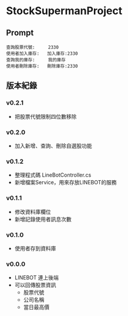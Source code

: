 # StockSupermanProject

## Prompt

```
查詢股票代號:     2330
使用者加入庫存:   加入庫存:2330
查詢我的庫存:     我的庫存
使用者刪除庫存:   刪除庫存:2330
```

## 版本紀錄

### v0.2.1

- 把股票代號限制四位數移除

### v0.2.0

- 加入新增、查詢、刪除自選股功能

### v0.1.2

- 整理程式碼 LineBotController.cs
- 新增檔案Service，用來存放LINEBOT的服務

### v0.1.1

- 修改資料庫欄位
- 新增記錄使用者訊息次數

### v0.1.0

- 使用者存到資料庫

### v0.0.0

- LINEBOT 連上後端
- 可以回傳股票資訊
    - 股票代號
    - 公司名稱
    - 當日最高價